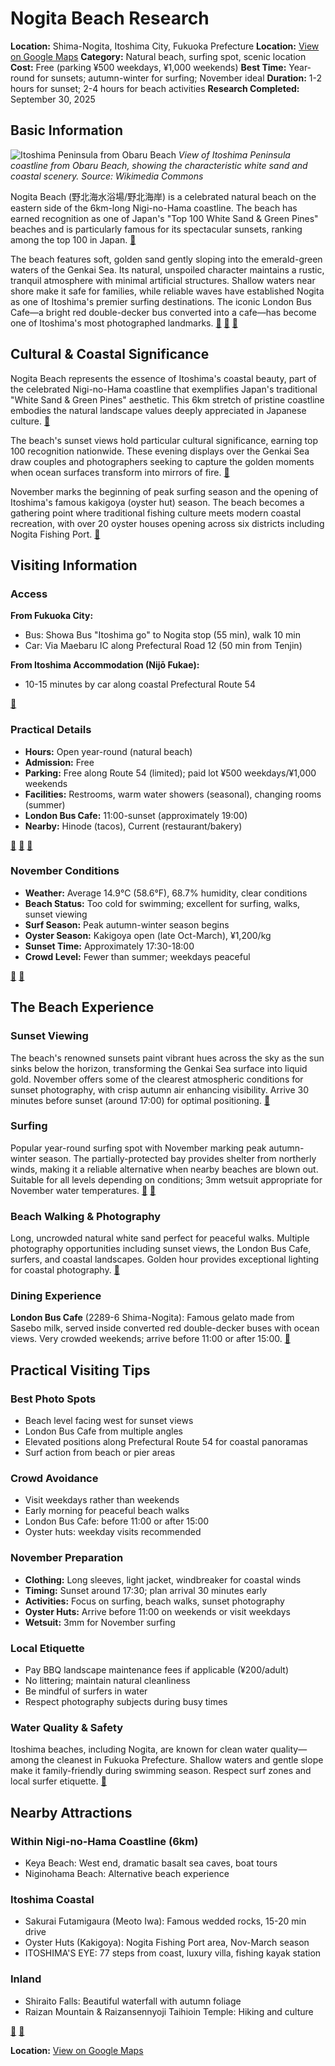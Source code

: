 # Nogita Beach Research

**Location:** Shima-Nogita, Itoshima City, Fukuoka Prefecture
**Location:** [View on Google Maps](https://maps.google.com/maps?q=33.6150712,130.1683053)
**Category:** Natural beach, surfing spot, scenic location
**Cost:** Free (parking ¥500 weekdays, ¥1,000 weekends)
**Best Time:** Year-round for sunsets; autumn-winter for surfing; November ideal
**Duration:** 1-2 hours for sunset; 2-4 hours for beach activities
**Research Completed:** September 30, 2025

## Basic Information

![Itoshima Peninsula from Obaru Beach](https://upload.wikimedia.org/wikipedia/commons/thumb/a/a1/Itoshima_Peninsula_and_Genkaijima_Island_from_Obaru_Beach_1.jpg/1024px-Itoshima_Peninsula_and_Genkaijima_Island_from_Obaru_Beach_1.jpg)
*View of Itoshima Peninsula coastline from Obaru Beach, showing the characteristic white sand and coastal scenery. Source: Wikimedia Commons*

Nogita Beach (野北海水浴場/野北海岸) is a celebrated natural beach on the eastern side of the 6km-long Nigi-no-Hama coastline. The beach has earned recognition as one of Japan's "Top 100 White Sand & Green Pines" beaches and is particularly famous for its spectacular sunsets, ranking among the top 100 in Japan. [🔗](https://www.japan.travel/en/spot/778/)

The beach features soft, golden sand gently sloping into the emerald-green waters of the Genkai Sea. Its natural, unspoiled character maintains a rustic, tranquil atmosphere with minimal artificial structures. Shallow waters near shore make it safe for families, while reliable waves have established Nogita as one of Itoshima's premier surfing destinations. The iconic London Bus Cafe—a bright red double-decker bus converted into a cafe—has become one of Itoshima's most photographed landmarks. [🔗](https://kanko-itoshima.jp/spot/nogitakaigan/) [🔗](https://sandee.com/japan/kyushu/itoshima/nogita-beach-resort) [🔗](https://www.gltjp.com/en/directory/item/13403/)

## Cultural & Coastal Significance

Nogita Beach represents the essence of Itoshima's coastal beauty, part of the celebrated Nigi-no-Hama coastline that exemplifies Japan's traditional "White Sand & Green Pines" aesthetic. This 6km stretch of pristine coastline embodies the natural landscape values deeply appreciated in Japanese culture. [🔗](https://www.japan.travel/en/spot/778/)

The beach's sunset views hold particular cultural significance, earning top 100 recognition nationwide. These evening displays over the Genkai Sea draw couples and photographers seeking to capture the golden moments when ocean surfaces transform into mirrors of fire. [🔗](https://www.fukuoka-now.com/en/fukuoka-beach-guide/)

November marks the beginning of peak surfing season and the opening of Itoshima's famous kakigoya (oyster hut) season. The beach becomes a gathering point where traditional fishing culture meets modern coastal recreation, with over 20 oyster houses opening across six districts including Nogita Fishing Port. [🔗](https://www.fukuoka-now.com/en/itoshima-kakigoya-oyster-hut-guide/)

## Visiting Information

### Access
**From Fukuoka City:**
- Bus: Showa Bus "Itoshima go" to Nogita stop (55 min), walk 10 min
- Car: Via Maebaru IC along Prefectural Road 12 (50 min from Tenjin)

**From Itoshima Accommodation (Nijō Fukae):**
- 10-15 minutes by car along coastal Prefectural Route 54

[🔗](https://www.fukuoka-now.com/en/fukuoka-beach-guide/)

### Practical Details
- **Hours:** Open year-round (natural beach)
- **Admission:** Free
- **Parking:** Free along Route 54 (limited); paid lot ¥500 weekdays/¥1,000 weekends
- **Facilities:** Restrooms, warm water showers (seasonal), changing rooms (summer)
- **London Bus Cafe:** 11:00-sunset (approximately 19:00)
- **Nearby:** Hinode (tacos), Current (restaurant/bakery)

[🔗](https://kanko-itoshima.jp/spot/nogitakaigan/) [🔗](https://www.manpuku.co.jp/bbqnavi/野北海水浴場（糸島市）/) [🔗](https://www.japan.travel/en/spot/778/)

### November Conditions
- **Weather:** Average 14.9°C (58.6°F), 68.7% humidity, clear conditions
- **Beach Status:** Too cold for swimming; excellent for surfing, walks, sunset viewing
- **Surf Season:** Peak autumn-winter season begins
- **Oyster Season:** Kakigoya open (late Oct-March), ¥1,200/kg
- **Sunset Time:** Approximately 17:30-18:00
- **Crowd Level:** Fewer than summer; weekdays peaceful

[🔗](https://en.climate-data.org/asia/japan/fukuoka-prefecture/itoshima-764681/t/november-11/) [🔗](https://www.fukuoka-now.com/en/itoshima-kakigoya-oyster-hut-guide/)

## The Beach Experience

### Sunset Viewing
The beach's renowned sunsets paint vibrant hues across the sky as the sun sinks below the horizon, transforming the Genkai Sea surface into liquid gold. November offers some of the clearest atmospheric conditions for sunset photography, with crisp autumn air enhancing visibility. Arrive 30 minutes before sunset (around 17:00) for optimal positioning. [🔗](https://www.daneihome.jp/blog/entry-586037/)

### Surfing
Popular year-round surfing spot with November marking peak autumn-winter season. The partially-protected bay provides shelter from northerly winds, making it a reliable alternative when nearby beaches are blown out. Suitable for all levels depending on conditions; 3mm wetsuit appropriate for November water temperatures. [🔗](https://japan.surfride.net/en/kyushu2/westkyushu2/nogita) [🔗](https://www.fukuoka-now.com/en/surfing-guide/)

### Beach Walking & Photography
Long, uncrowded natural white sand perfect for peaceful walks. Multiple photography opportunities including sunset views, the London Bus Cafe, surfers, and coastal landscapes. Golden hour provides exceptional lighting for coastal photography. [🔗](https://www.daneihome.jp/blog/entry-586037/)

### Dining Experience
**London Bus Cafe** (2289-6 Shima-Nogita): Famous gelato made from Sasebo milk, served inside converted red double-decker buses with ocean views. Very crowded weekends; arrive before 11:00 or after 15:00. [🔗](https://www.gltjp.com/en/directory/item/13403/)

## Practical Visiting Tips

### Best Photo Spots
- Beach level facing west for sunset views
- London Bus Cafe from multiple angles
- Elevated positions along Prefectural Route 54 for coastal panoramas
- Surf action from beach or pier areas

### Crowd Avoidance
- Visit weekdays rather than weekends
- Early morning for peaceful beach walks
- London Bus Cafe: before 11:00 or after 15:00
- Oyster huts: weekday visits recommended

### November Preparation
- **Clothing:** Long sleeves, light jacket, windbreaker for coastal winds
- **Timing:** Sunset around 17:30; plan arrival 30 minutes early
- **Activities:** Focus on surfing, beach walks, sunset photography
- **Oyster Huts:** Arrive before 11:00 on weekends or visit weekdays
- **Wetsuit:** 3mm for November surfing

### Local Etiquette
- Pay BBQ landscape maintenance fees if applicable (¥200/adult)
- No littering; maintain natural cleanliness
- Be mindful of surfers in water
- Respect photography subjects during busy times

### Water Quality & Safety
Itoshima beaches, including Nogita, are known for clean water quality—among the cleanest in Fukuoka Prefecture. Shallow waters and gentle slope make it family-friendly during swimming season. Respect surf zones and local surfer etiquette. [🔗](https://xn--54q87zl1zrwk.com/umi-nogita01.html)

## Nearby Attractions

### Within Nigi-no-Hama Coastline (6km)
- Keya Beach: West end, dramatic basalt sea caves, boat tours
- Niginohama Beach: Alternative beach experience

### Itoshima Coastal
- Sakurai Futamigaura (Meoto Iwa): Famous wedded rocks, 15-20 min drive
- Oyster Huts (Kakigoya): Nogita Fishing Port area, Nov-March season
- ITOSHIMA'S EYE: 77 steps from coast, luxury villa, fishing kayak station

### Inland
- Shiraito Falls: Beautiful waterfall with autumn foliage
- Raizan Mountain & Raizansennyoji Taihioin Temple: Hiking and culture

[🔗](https://kanko-itoshima.jp/spot/nogitakaigan/) [🔗](https://www.japan.travel/en/spot/778/)

**Location:** [View on Google Maps](https://maps.google.com/?q=野北海岸,糸島市,福岡県)

